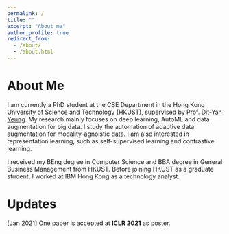 ```yaml
---
permalink: /
title: ""
excerpt: "About me"
author_profile: true
redirect_from: 
  - /about/
  - /about.html
---
```


About Me
======

I am currently a PhD student at the CSE Department in the Hong Kong University of Science and Technology (HKUST), supervised by [Prof. Dit-Yan Yeung](https://sites.google.com/view/dyyeung). My research mainly focuses on deep learning, AutoML and data augmentation for big data. I study the automation of adaptive data augmentation for modality-agnoistic data. I am also interested in representation learning, such as self-supervised learning and contrastive learning.

I received my BEng degree in Computer Science and BBA degree in General Business Management from HKUST. Before joining HKUST as a graduate student, I worked at IBM Hong Kong as a technology analyst.

Updates
======
[Jan 2021] One paper is accepted at <strong>ICLR 2021</strong> as poster.

